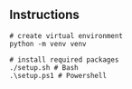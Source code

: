 ## Instructions

```
# create virtual environment
python -m venv venv

# install required packages
./setup.sh # Bash
.\setup.ps1 # Powershell
```
